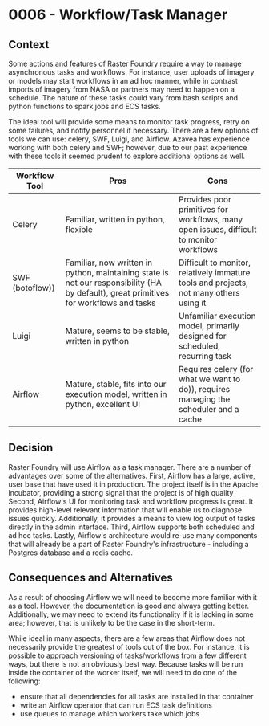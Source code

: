 # 0006 - Workflow/Task Manager

## Context

Some actions and features of Raster Foundry require a way to manage asynchronous tasks and workflows. 
For instance, user uploads of imagery or models may start workflows in an ad hoc manner, while in
contrast imports of imagery from NASA or partners may need to happen on a schedule. The nature of
these tasks could vary from bash scripts and python functions to spark jobs and ECS tasks.

The ideal tool will provide some means to monitor task progress, retry on some failures, and 
notify personnel if necessary. There are a few options of tools we can use: celery, SWF, Luigi, and Airflow.
Azavea has experience working with both celery and SWF; however, due to our past experience with these
tools it seemed prudent to explore additional options as well.

| Workflow Tool   | Pros | Cons |
|-----------------|------|------|
| Celery          | Familiar, written in python, flexible | Provides poor primitives for workflows, many open issues, difficult to monitor workflows |
| SWF (botoflow)) | Familiar, now written in python, maintaining state is not our responsibility (HA by default), great primitives for workflows and tasks | Difficult to monitor, relatively immature tools and projects, not many others using it |
| Luigi           | Mature, seems to be stable, written in python | Unfamiliar execution model, primarily designed for scheduled, recurring task |
| Airflow         | Mature, stable, fits into our execution model, written in python, excellent UI | Requires celery (for what we want to do)), requires managing the scheduler and a cache |
## Decision

Raster Foundry will use Airflow as a task manager. There are a number of advantages over some of the
alternatives. First, Airflow has a large, active, user base that have used it in production. The 
project itself is in the Apache incubator, providing a strong signal that the project is of high quality
Second, Airflow's UI for monitoring task and workflow progress is great. It provides 
high-level relevant information that will enable us to diagnose issues quickly. Additionally, it
provides a means to view log output of tasks directly in the admin interface. Third, Airflow 
supports both scheduled and ad hoc tasks. Lastly, Airflow's architecture would re-use many 
components that will already be a part of Raster Foundry's infrastructure - including a Postgres
database and a redis cache.

## Consequences and Alternatives

As a result of choosing Airflow we will need to become more familiar with it as a tool. However,
the documentation is good and always getting better. Additionally, we may need to extend its 
functionality if it is lacking in some area; however, that is unlikely to be the case in the
short-term.

While ideal in many aspects, there are a few areas that Airflow does not necessarily provide the
greatest of tools out of the box. For instance, it is possible to approach versioning of 
tasks/workflows from a few  different ways, but there is not an obviously best way. Because tasks will be
run inside the container of the worker itself, we will need to do one of the following:
 - ensure that all dependencies for all  tasks are installed in that container
 - write an Airflow operator that can run ECS task definitions
 - use queues to manage which workers take which jobs
